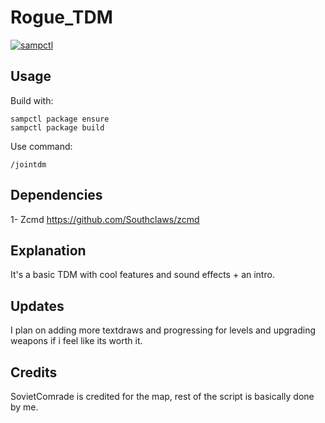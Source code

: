 # Rogue_TDM

[![sampctl](https://shields.southcla.ws/badge/sampctl-Rogue_TDM-2f2f2f.svg?style=for-the-badge)](https://github.com/RogueDrifter/Rogue_TDM)

## Usage

Build with:

```pawn
sampctl package ensure
sampctl package build
```

Use command:

```pawn
/jointdm
```
## Dependencies

1- Zcmd https://github.com/Southclaws/zcmd

## Explanation

It's a basic TDM with cool features and sound effects + an intro.

## Updates

I plan on adding more textdraws and progressing for levels and upgrading weapons if i feel like its worth it.

## Credits

SovietComrade is credited for the map, rest of the script is basically done by me.
